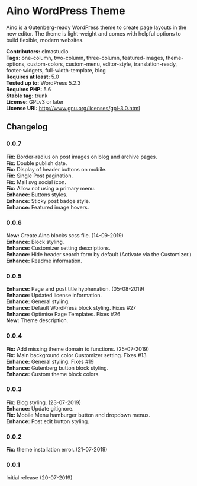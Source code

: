# Aino WordPress Theme
Aino is a Gutenberg-ready WordPress theme to create page layouts in the new editor. The theme is light-weight and comes with helpful options to build flexible, modern websites.

__Contributors:__ elmastudio  
__Tags:__ one-column, two-column, three-column, featured-images, theme-options, custom-colors, custom-menu, editor-style, translation-ready, footer-widgets, full-width-template, blog  
__Requires at least:__ 5.0  
__Tested up to:__ WordPress 5.2.3  
__Requires PHP:__ 5.6  
__Stable tag:__ trunk  
__License:__ GPLv3 or later  
__License URI:__ http://www.gnu.org/licenses/gpl-3.0.html  

## Changelog

### 0.0.7
**Fix:** Border-radius on post images on blog and archive pages.  
**Fix:** Double publish date.  
**Fix:** Display of header buttons on mobile.  
**Fix:** Single Post pagination.  
**Fix:** Mail svg social icon.  
**Fix:** Allow not using a primary menu.  
**Enhance:** Buttons styles.  
**Enhance:** Sticky post badge style.  
**Enhance:** Featured image hovers.  

### 0.0.6
**New:** Create Aino blocks scss file. (14-09-2019)  
**Enhance:** Block styling.  
**Enhance:** Customizer setting descriptions.  
**Enhance:** Hide header search form by default (Activate via the Customizer.)  
**Enhance:** Readme information.  

### 0.0.5
**Enhance:** Page and post title hyphenation. (05-08-2019)  
**Enhance:** Updated license information.  
**Enhance:** General styling.  
**Enhance:** Default WordPress block styling. Fixes #27  
**Enhance:** Optimise Page Templates. Fixes #26  
**New:** Theme description.  

### 0.0.4
**Fix:** Add missing theme domain to functions. (25-07-2019)  
**Fix:** Main background color Customizer setting. Fixes #13  
**Enhance:** General styling. Fixes #19  
**Enhance:** Gutenberg button block styling.  
**Enhance:** Custom theme block colors.  

### 0.0.3
**Fix:** Blog styling. (23-07-2019)  
**Enhance:** Update gitignore.  
**Fix:** Mobile Menu hamburger button and dropdown menus.  
**Enhance:** Post edit button styling.  

### 0.0.2
**Fix:** theme installation error. (21-07-2019)  

### 0.0.1
Initial release (20-07-2019)  
